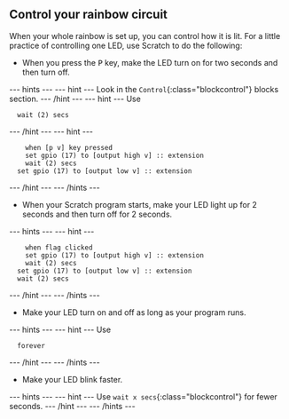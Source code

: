 ## Control your rainbow circuit

When your whole rainbow is set up, you can control how it is lit. For a little practice of controlling one LED, use Scratch to do the following:

+ When you press the <kbd>P</kbd> key, make the LED turn on for two seconds and then turn off.

--- hints ---
--- hint ---
Look in the `Control`{:class="blockcontrol"} blocks section.
--- /hint ---
--- hint ---
Use
```blocks
  wait (2) secs
```
--- /hint ---
--- hint ---
```blocks  
	when [p v] key pressed
	set gpio (17) to [output high v] :: extension
	wait (2) secs
  set gpio (17) to [output low v] :: extension
```
--- /hint ---
--- /hints ---

+ When your Scratch program starts, make your LED light up for 2 seconds and then turn off for 2 seconds.

--- hints ---
--- hint ---
```blocks  
	when flag clicked
	set gpio (17) to [output high v] :: extension
	wait (2) secs
  set gpio (17) to [output low v] :: extension
  wait (2) secs
```
--- /hint ---
--- /hints ---

+ Make your LED turn on and off as long as your program runs.

--- hints ---
--- hint ---
Use
```blocks
  forever
```
--- /hint ---
--- /hints ---

+ Make your LED blink faster.

--- hints ---
--- hint ---
Use `wait x secs`{:class="blockcontrol"} for fewer seconds.
--- /hint ---
--- /hints ---
